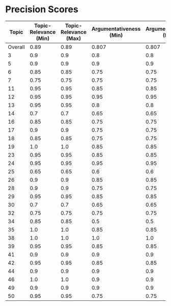 # Precision Scores
| Topic | Topic-Relevance (Min) | Topic-Relevance (Max) | Argumentativeness (Min) | Argumentativeness (Max) | Stance (Min) | Stance (Max) | Stance Con (Min) | Stance Con (Max) | Stance Pro (Min) | Stance Pro (Max) |
|---|---|---|---|---|---|---|---|---|---|---|
| Overall | 0.89 | 0.89 | 0.807 | 0.807 | 0.413 | 0.413 | 0.16 | 0.16 | 0.667 | 0.667 |
| 3 | 0.9 | 0.9 | 0.8 | 0.8 | 0.55 | 0.55 | 0.3 | 0.3 | 0.8 | 0.3 |
| 5 | 0.9 | 0.9 | 0.9 | 0.9 | 0.35 | 0.35 | 0.0 | 0.0 | 0.7 | 0.0 |
| 6 | 0.85 | 0.85 | 0.75 | 0.75 | 0.45 | 0.45 | 0.2 | 0.2 | 0.7 | 0.2 |
| 7 | 0.75 | 0.75 | 0.75 | 0.75 | 0.4 | 0.4 | 0.1 | 0.1 | 0.7 | 0.1 |
| 11 | 0.95 | 0.95 | 0.85 | 0.85 | 0.45 | 0.45 | 0.4 | 0.4 | 0.5 | 0.4 |
| 12 | 0.95 | 0.95 | 0.95 | 0.95 | 0.45 | 0.45 | 0.1 | 0.1 | 0.8 | 0.1 |
| 13 | 0.95 | 0.95 | 0.8 | 0.8 | 0.55 | 0.55 | 0.4 | 0.4 | 0.7 | 0.4 |
| 14 | 0.7 | 0.7 | 0.65 | 0.65 | 0.35 | 0.35 | 0.1 | 0.1 | 0.6 | 0.1 |
| 16 | 0.85 | 0.85 | 0.75 | 0.75 | 0.4 | 0.4 | 0.3 | 0.3 | 0.5 | 0.3 |
| 17 | 0.9 | 0.9 | 0.75 | 0.75 | 0.3 | 0.3 | 0.0 | 0.0 | 0.6 | 0.0 |
| 18 | 0.85 | 0.85 | 0.75 | 0.75 | 0.35 | 0.35 | 0.3 | 0.3 | 0.4 | 0.3 |
| 19 | 1.0 | 1.0 | 0.85 | 0.85 | 0.5 | 0.5 | 0.2 | 0.2 | 0.8 | 0.2 |
| 23 | 0.95 | 0.95 | 0.85 | 0.85 | 0.45 | 0.45 | 0.1 | 0.1 | 0.8 | 0.1 |
| 24 | 0.95 | 0.95 | 0.95 | 0.95 | 0.5 | 0.5 | 0.2 | 0.2 | 0.8 | 0.2 |
| 25 | 0.65 | 0.65 | 0.6 | 0.6 | 0.25 | 0.25 | 0.1 | 0.1 | 0.4 | 0.1 |
| 26 | 0.9 | 0.9 | 0.85 | 0.85 | 0.4 | 0.4 | 0.3 | 0.3 | 0.5 | 0.3 |
| 28 | 0.9 | 0.9 | 0.75 | 0.75 | 0.35 | 0.35 | 0.1 | 0.1 | 0.6 | 0.1 |
| 29 | 0.95 | 0.95 | 0.85 | 0.85 | 0.3 | 0.3 | 0.1 | 0.1 | 0.5 | 0.1 |
| 30 | 0.7 | 0.7 | 0.65 | 0.65 | 0.2 | 0.2 | 0.0 | 0.0 | 0.4 | 0.0 |
| 32 | 0.75 | 0.75 | 0.75 | 0.75 | 0.35 | 0.35 | 0.1 | 0.1 | 0.6 | 0.1 |
| 34 | 0.85 | 0.85 | 0.5 | 0.5 | 0.25 | 0.25 | 0.3 | 0.3 | 0.2 | 0.3 |
| 35 | 1.0 | 1.0 | 0.85 | 0.85 | 0.4 | 0.4 | 0.1 | 0.1 | 0.7 | 0.1 |
| 38 | 1.0 | 1.0 | 1.0 | 1.0 | 0.5 | 0.5 | 0.0 | 0.0 | 1.0 | 0.0 |
| 39 | 0.95 | 0.95 | 0.85 | 0.85 | 0.35 | 0.35 | 0.0 | 0.0 | 0.7 | 0.0 |
| 41 | 0.9 | 0.9 | 0.9 | 0.9 | 0.55 | 0.55 | 0.1 | 0.1 | 1.0 | 0.1 |
| 42 | 0.95 | 0.95 | 0.85 | 0.85 | 0.4 | 0.4 | 0.2 | 0.2 | 0.6 | 0.2 |
| 44 | 0.9 | 0.9 | 0.9 | 0.9 | 0.7 | 0.7 | 0.4 | 0.4 | 1.0 | 0.4 |
| 46 | 1.0 | 1.0 | 0.9 | 0.9 | 0.45 | 0.45 | 0.0 | 0.0 | 0.9 | 0.0 |
| 49 | 0.9 | 0.9 | 0.9 | 0.9 | 0.5 | 0.5 | 0.2 | 0.2 | 0.8 | 0.2 |
| 50 | 0.95 | 0.95 | 0.75 | 0.75 | 0.4 | 0.4 | 0.1 | 0.1 | 0.7 | 0.1 |

